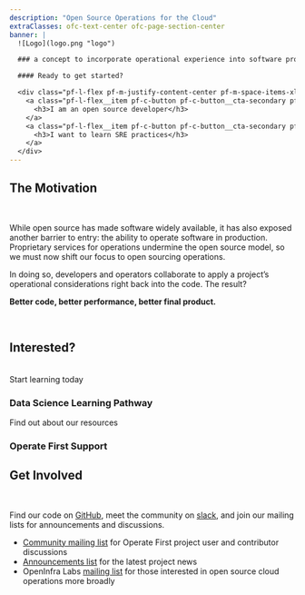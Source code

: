 ```yaml
---
description: "Open Source Operations for the Cloud"
extraClasses: ofc-text-center ofc-page-section-center
banner: |
  ![Logo](logo.png "logo")

  ### a concept to incorporate operational experience into software projects

  #### Ready to get started?

  <div class="pf-l-flex pf-m-justify-content-center pf-m-space-items-xl pf-m-wrap">
    <a class="pf-l-flex__item pf-c-button pf-c-button__cta-secondary pf-m-display-lg" href="/open-source-developers/">
      <h3>I am an open source developer</h3>
    </a>
    <a class="pf-l-flex__item pf-c-button pf-c-button__cta-secondary pf-m-display-lg" href="/sre-learners/">
      <h3>I want to learn SRE practices</h3>
    </a>
  </div>
---
```


## The Motivation

<br>

<div class="narrow-text-block">

While open source has made software widely available, it has also exposed another barrier to entry: the ability to operate software in production.
Proprietary services for operations undermine the open source model, so we must now shift our focus to open sourcing operations.

In doing so, developers and operators collaborate to apply a project’s operational considerations right back into the code.
The result?

**Better code, better performance, better final product.**

</div>

<br>

## Interested?

<br>

<div class="pf-l-bullsey pf-l-flex">
  <a class="pf-c-tile pf-c-tile pf-m-flex-1 pf-l-flex__item" style="text-decoration: none" href="/data-science/ds-workflows/README.md" target="_blank" tabindex="0">
    <div class="pf-c-tile__header pf-m-stacked">
      <div class="pf-c-tile__icon">
        <i class="pf-icon pf-icon-catalog" style="font-size: 5em;"></i>
      </div>
      <div class="pf-c-tile__title">Start learning today</div>
    </div>
    <div class="pf-c-tile__body"><h3>Data Science Learning Pathway</h3></div>
  </a>
  <a class="pf-c-tile pf-c-tile pf-m-flex-1 pf-l-flex__item" style="text-decoration: none" href="/hitchhikers-guide/support/README.md" target="_blank">
    <div class="pf-c-tile__header pf-m-stacked">
      <div class="pf-c-tile__icon">
        <i class="pf-icon pf-icon-help" style="font-size: 5em;"></i>
      </div>
      <div class="pf-c-tile__title">Find out about our resources</div>
    </div>
    <div class="pf-c-tile__body"><h3>Operate First Support</h3></div>
  </a>
</div>


## Get Involved

<br>

<div class="narrow-text-block">

Find our code on [GitHub](https://github.com/operate-first), meet the community on [slack](https://join.slack.com/t/operatefirst/shared_invite/zt-o2gn4wn8-O39g7sthTAuPCvaCNRnLww), and join our mailing lists for announcements and discussions.
* [Community mailing list](https://lists.operate-first.cloud/admin/lists/community.lists.operate-first.cloud/) for Operate First project user and contributor discussions
* [Announcements list](https://lists.operate-first.cloud/admin/lists/announcements.lists.operate-first.cloud/) for the latest project news
* OpenInfra Labs [mailing list](http://lists.opendev.org/cgi-bin/mailman/listinfo/openinfralabs) for those interested in open source cloud operations more broadly
</div>

